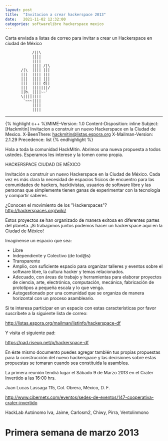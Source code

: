 ```yaml
---
layout: post
title:  "Invitacion a crear hackerspace 2013"
date:   2021-11-02 12:32:00
categories: softwarelibre hackerspace mexico
---
```


Carta enviada a listas de correo para invitar a crear un Hackerspace en ciudad de México


                /||\
                ||||
                ||||
                |||| /|\
           /|\  |||| |||
           |||  |||| |||
           |||  |||| |||
           |||  |||| d||
           |||  |||||||/
           ||b._||||~~'
           \||||||||
            `~~~||||
                ||||
                ||||

-------------------------------------

{% highlight c++ %}MIME-Version: 1.0
Content-Disposition: inline
Subject: [Hackmitin] Invitacion a construir un nuevo Hackerspace en la Ciudad de Mexico.
X-BeenThere: hackmitin@listas.espora.org
X-Mailman-Version: 2.1.29
Precedence: list
{% endhighlight %}

Hola a toda la comunidad HackMitin.
Abrimos una nueva propuesta a todos ustedes.
Esperamos les interese y la tomen como propia.

HACKERSPACE CIUDAD DE MÉXICO

Invitación a construir un nuevo Hackerspace en la Ciudad de México.
Cada vez es más clara la necesidad de espacios físicos de encuentro para
las comunidades de hackers, hacktivistas, usuarios de software libre y
las  personas que simplemente tienen ganas de experimentar con la
tecnología y compartir saberes.

¿Conocen el movimiento de los "Hackerspaces"? http://hackerspaces.org/wiki/

Estos proyectos se han organizado de manera exitosa en diferentes partes
del planeta. ¡Si trabajamos juntos podemos hacer un hackerspace aquí en
la Ciudad de México!

Imagínense un espacio que sea:
* Libre
* Independiente y Colectivo (de tod@s)
* Transparente
* Amplio, con suficiente espacio para organizar talleres y eventos sobre
el software libre, la cultura hacker y temas relacionados.
* Adecuado, con áreas de trabajo y herramientas para elaborar proyectos
de ciencia, arte, electrónica, computación, mecánica, fabricación de
prototipos a pequeña escala y lo que venga.
* Autogestionado por una comunidad que se organiza de manera horizontal
con un proceso asambleario.

Si te interesa participar en un espacio con estas características por
favor suscríbete a la siguiente lista de correo:

http://listas.espora.org/mailman/listinfo/hackerspace-df

Y visita el siguiente pad:

https://pad.riseup.net/p/hackerspace-df

En éste mismo documento puedes agregar también tus propias propuestas
para la construcción del nuevo hackerspace y las decisiones sobre estas
propuestas se tomaran cuando sea constituida la asamblea.

La primera reunión tendrá lugar el Sábado 9 de Marzo 2013 en el Crater
Invertido a las 16:00 hrs.

Juan Lucas Lassaga 115, Col. Obrera, México, D. F.

http://www.cibernetx.com/eventos/sedes-de-eventos/147-cooperativa-crater-invertido

HackLab Autónomo
Iva, Jaime, Carlosm2, Chiwy, Pirra, Ventolinmono

# Primera semana de marzo 2013
